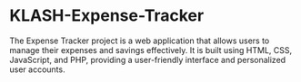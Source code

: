 # KLASH-Expense-Tracker
The Expense Tracker project is a web application that allows users to manage their expenses and savings effectively. It is built using HTML, CSS, JavaScript, and PHP, providing a user-friendly interface and personalized user accounts.
